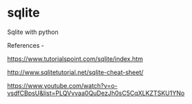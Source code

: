 # sqlite
Sqlite with python

References - 

https://www.tutorialspoint.com/sqlite/index.htm

http://www.sqlitetutorial.net/sqlite-cheat-sheet/

https://www.youtube.com/watch?v=o-vsdfCBpsU&list=PLQVvvaa0QuDezJh0sC5CqXLKZTSKU1YNo
